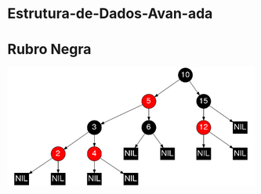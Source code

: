 # Estrutura-de-Dados-Avan-ada

# Rubro Negra
![alt text](https://github.com/exatasmente/Estrutura-de-Dados-Avan-ada/blob/master/tree.png)
 

